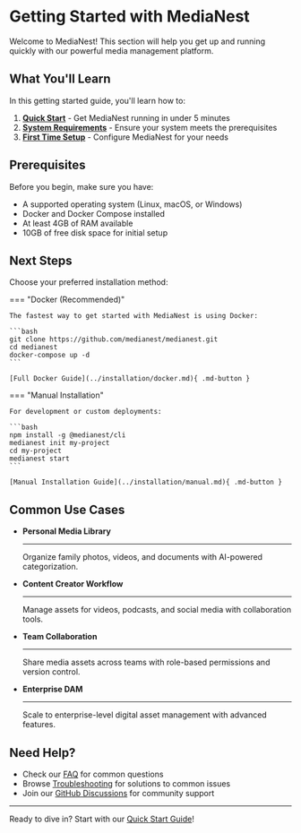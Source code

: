 # Getting Started with MediaNest

Welcome to MediaNest! This section will help you get up and running quickly with our powerful media management platform.

## What You'll Learn

In this getting started guide, you'll learn how to:

1. **[Quick Start](quickstart.md)** - Get MediaNest running in under 5 minutes
2. **[System Requirements](requirements.md)** - Ensure your system meets the prerequisites
3. **[First Time Setup](first-setup.md)** - Configure MediaNest for your needs

## Prerequisites

Before you begin, make sure you have:

- A supported operating system (Linux, macOS, or Windows)
- Docker and Docker Compose installed
- At least 4GB of RAM available
- 10GB of free disk space for initial setup

## Next Steps

Choose your preferred installation method:

=== "Docker (Recommended)"

    The fastest way to get started with MediaNest is using Docker:

    ```bash
    git clone https://github.com/medianest/medianest.git
    cd medianest
    docker-compose up -d
    ```

    [Full Docker Guide](../installation/docker.md){ .md-button }

=== "Manual Installation"

    For development or custom deployments:

    ```bash
    npm install -g @medianest/cli
    medianest init my-project
    cd my-project
    medianest start
    ```

    [Manual Installation Guide](../installation/manual.md){ .md-button }

## Common Use Cases

<div class="grid cards" markdown>

- **Personal Media Library**

  ***

  Organize family photos, videos, and documents with AI-powered categorization.

- **Content Creator Workflow**

  ***

  Manage assets for videos, podcasts, and social media with collaboration tools.

- **Team Collaboration**

  ***

  Share media assets across teams with role-based permissions and version control.

- **Enterprise DAM**

  ***

  Scale to enterprise-level digital asset management with advanced features.

</div>

## Need Help?

- Check our [FAQ](../reference/faq.md) for common questions
- Browse [Troubleshooting](../troubleshooting/) for solutions to common issues
- Join our [GitHub Discussions](https://github.com/medianest/medianest/discussions) for community support

---

Ready to dive in? Start with our [Quick Start Guide](quickstart.md)!
